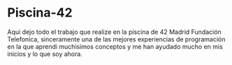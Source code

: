 # Piscina-42

Aqui dejo todo el trabajo que realize en la piscina de 42 Madrid Fundación Telefonica, sinceramente una de las mejores experiencias de programación en la que aprendi muchisimos conceptos y me han ayudado mucho en mis inicios y lo que soy ahora.
